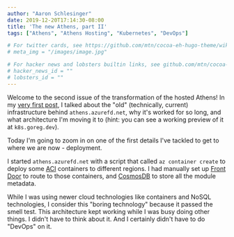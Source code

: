 ```yaml
---
author: "Aaron Schlesinger"
date: 2019-12-20T17:14:30-08:00
title: 'The new Athens, part II'
tags: ["Athens", "Athens Hosting", "Kubernetes", "DevOps"]

# For twitter cards, see https://github.com/mtn/cocoa-eh-hugo-theme/wiki/Twitter-cards
# meta_img = "/images/image.jpg"

# For hacker news and lobsters builtin links, see github.com/mtn/cocoa-eh-hugo-theme/wiki/Social-Links
# hacker_news_id = ""
# lobsters_id = ""
---
```


Welcome to the second issue of the transformation of the hosted Athens! In my [very first post](./athens-azure-1), I talked about the "old" (technically, current) infrastructure behind `athens.azurefd.net`, why it's worked for so long, and what architecture I'm moving it to (hint: you can see a working preview of it at `k8s.goreg.dev`).

Today I'm going to zoom in on one of the first details I've tackled to get to where we are now - deployment.

I started `athens.azurefd.net` with a script that called `az container create` to deploy some [ACI](https://azure.microsoft.com/en-us/services/container-instances/) containers to different regions. I had manually set up [Front Door](https://azure.microsoft.com/en-us/services/frontdoor/) to route to those containers, and [CosmosDB](https://docs.microsoft.com/en-us/azure/cosmos-db/introduction) to store all the module metadata.

While I was using newer cloud technologies like containers and NoSQL technologies, I consider this "boring technology" because it passed the smell test. This architecture kept working while I was busy doing other things. I didn't have to think about it. And I certainly didn't have to do "DevOps" on it.
